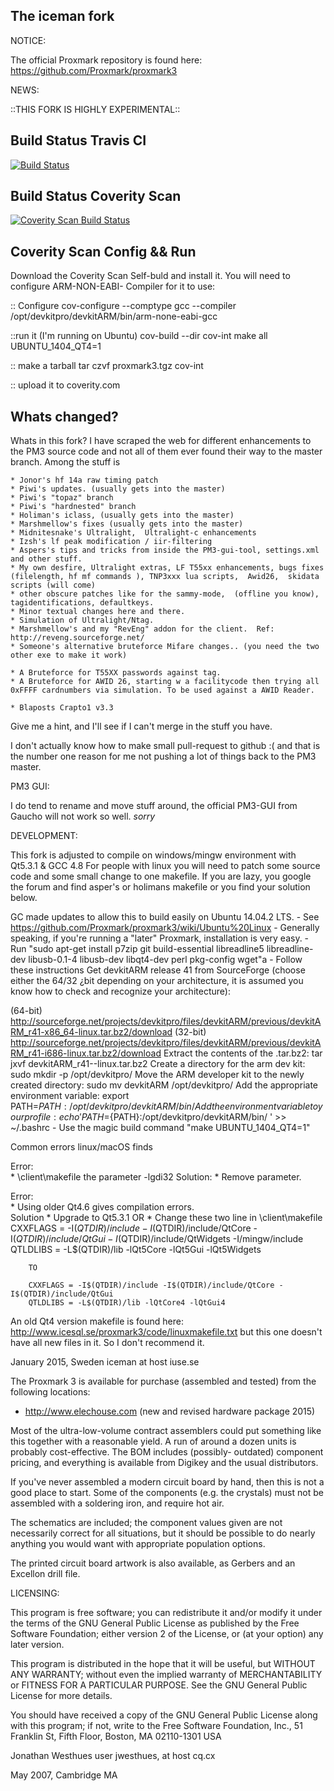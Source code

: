 The iceman fork
---------------

NOTICE: 

The official Proxmark repository is found here: https://github.com/Proxmark/proxmark3

NEWS: 

::THIS FORK IS HIGHLY EXPERIMENTAL::


## Build Status Travis CI
[![Build Status](https://travis-ci.org/iceman1001/proxmark3.svg?branch=master)](https://travis-ci.org/iceman1001/proxmark3)

## Build Status Coverity Scan
[![Coverity Scan Build Status](https://scan.coverity.com/projects/5117/badge.svg)](https://scan.coverity.com/projects/proxmark3-iceman-fork)


## Coverity Scan Config && Run

Download the Coverity Scan Self-buld and install it.
You will need to configure  ARM-NON-EABI- Compiler for it to use:

:: Configure
cov-configure --comptype gcc --compiler  /opt/devkitpro/devkitARM/bin/arm-none-eabi-gcc

::run it (I'm running on Ubuntu)
cov-build --dir cov-int make all UBUNTU_1404_QT4=1

:: make a tarball
tar czvf proxmark3.tgz cov-int

:: upload it to coverity.com

## Whats changed?

Whats in this fork?  I have scraped the web for different enhancements to the PM3 source code and not all of them ever found their way to the master branch. 
Among the stuff is

	* Jonor's hf 14a raw timing patch
	* Piwi's updates. (usually gets into the master)
	* Piwi's "topaz" branch
	* Piwi's "hardnested" branch 
	* Holiman's iclass, (usually gets into the master)
	* Marshmellow's fixes (usually gets into the master)
	* Midnitesnake's Ultralight,  Ultralight-c enhancements
	* Izsh's lf peak modification / iir-filtering
	* Aspers's tips and tricks from inside the PM3-gui-tool, settings.xml and other stuff.
	* My own desfire, Ultralight extras, LF T55xx enhancements, bugs fixes (filelength, hf mf commands ), TNP3xxx lua scripts,  Awid26,  skidata scripts (will come)
	* other obscure patches like for the sammy-mode,  (offline you know), tagidentifications, defaultkeys. 
	* Minor textual changes here and there.
	* Simulation of Ultralight/Ntag.
	* Marshmellow's and my "RevEng" addon for the client.  Ref: http://reveng.sourceforge.net/
	* Someone's alternative bruteforce Mifare changes.. (you need the two other exe to make it work)

	* A Bruteforce for T55XX passwords against tag.
	* A Bruteforce for AWID 26, starting w a facilitycode then trying all 0xFFFF cardnumbers via simulation. To be used against a AWID Reader.

	* Blaposts Crapto1 v3.3
	
	
Give me a hint, and I'll see if I can't merge in the stuff you have. 

I don't actually know how to make small pull-request to github :( and that is the number one reason for me not pushing a lot of things back to the PM3 master.
	
PM3 GUI:

I do tend to rename and move stuff around, the official PM3-GUI from Gaucho will not work so well. *sorry*	


	  
DEVELOPMENT:

This fork is adjusted to compile on windows/mingw environment with Qt5.3.1 & GCC 4.8
For people with linux you will need to patch some source code and some small change to one makefile.  If you are lazy, you google the forum and find asper's or holimans makefile or you find your solution below.

GC made updates to allow this to build easily on Ubuntu 14.04.2 LTS.
	- See https://github.com/Proxmark/proxmark3/wiki/Ubuntu%20Linux
	- Generally speaking, if you're running a "later" Proxmark, installation is very easy.
	- Run "sudo apt-get install p7zip git build-essential libreadline5 libreadline-dev libusb-0.1-4 libusb-dev libqt4-dev perl pkg-config wget"a
	- Follow these instructions
Get devkitARM release 41 from SourceForge (choose either the 64/32 ¿bit depending on your architecture, it is assumed you know how to check and recognize your architecture):

(64-bit) http://sourceforge.net/projects/devkitpro/files/devkitARM/previous/devkitARM_r41-x86_64-linux.tar.bz2/download
(32-bit) http://sourceforge.net/projects/devkitpro/files/devkitARM/previous/devkitARM_r41-i686-linux.tar.bz2/download
Extract the contents of the .tar.bz2:
 tar jxvf devkitARM_r41-<arch>-linux.tar.bz2
Create a directory for the arm dev kit:
 sudo mkdir -p /opt/devkitpro/
Move the ARM developer kit to the newly created directory:
 sudo mv devkitARM /opt/devkitpro/
Add the appropriate environment variable:
 export PATH=${PATH}:/opt/devkitpro/devkitARM/bin/
Add the environment variable to your profile:
 echo 'PATH=${PATH}:/opt/devkitpro/devkitARM/bin/ ' >> ~/.bashrc
	- Use the magic build command "make UBUNTU_1404_QT4=1"

Common errors linux/macOS finds
	
Error:  
	* \client\makefile  the parameter -lgdi32 
Solution:
	* Remove parameter.
	
Error:  
	* Using older Qt4.6 gives compilation errors.  
Solution
	* Upgrade to Qt5.3.1 
	OR 
	* Change these two line in  \client\makefile
		CXXFLAGS = -I$(QTDIR)/include -I$(QTDIR)/include/QtCore -I$(QTDIR)/include/QtGui -I$(QTDIR)/include/QtWidgets  -I/mingw/include
		QTLDLIBS = -L$(QTDIR)/lib  -lQt5Core -lQt5Gui -lQt5Widgets 
		
		TO
		
		CXXFLAGS = -I$(QTDIR)/include -I$(QTDIR)/include/QtCore -I$(QTDIR)/include/QtGui
		QTLDLIBS = -L$(QTDIR)/lib -lQtCore4 -lQtGui4
	

An old Qt4 version makefile is found here: http://www.icesql.se/proxmark3/code/linuxmakefile.txt  but this one doesn't have all new files in it. So I don't recommend it.
							   

January 2015, Sweden
iceman at host iuse.se


The Proxmark 3 is available for purchase (assembled and tested) from the
following locations:

   * http://www.elechouse.com  (new and revised hardware package 2015)
   

Most of the ultra-low-volume contract assemblers could put
something like this together with a reasonable yield. A run of around
a dozen units is probably cost-effective. The BOM includes (possibly-
outdated) component pricing, and everything is available from Digikey
and the usual distributors.

If you've never assembled a modern circuit board by hand, then this is
not a good place to start. Some of the components (e.g. the crystals)
must not be assembled with a soldering iron, and require hot air.

The schematics are included; the component values given are not
necessarily correct for all situations, but it should be possible to do
nearly anything you would want with appropriate population options.

The printed circuit board artwork is also available, as Gerbers and an
Excellon drill file.


LICENSING:

This program is free software; you can redistribute it and/or modify
it under the terms of the GNU General Public License as published by
the Free Software Foundation; either version 2 of the License, or
(at your option) any later version.

This program is distributed in the hope that it will be useful,
but WITHOUT ANY WARRANTY; without even the implied warranty of
MERCHANTABILITY or FITNESS FOR A PARTICULAR PURPOSE.  See the
GNU General Public License for more details.

You should have received a copy of the GNU General Public License
along with this program; if not, write to the Free Software
Foundation, Inc., 51 Franklin St, Fifth Floor, Boston, MA  02110-1301  USA


Jonathan Westhues
user jwesthues, at host cq.cx

May 2007, Cambridge MA
